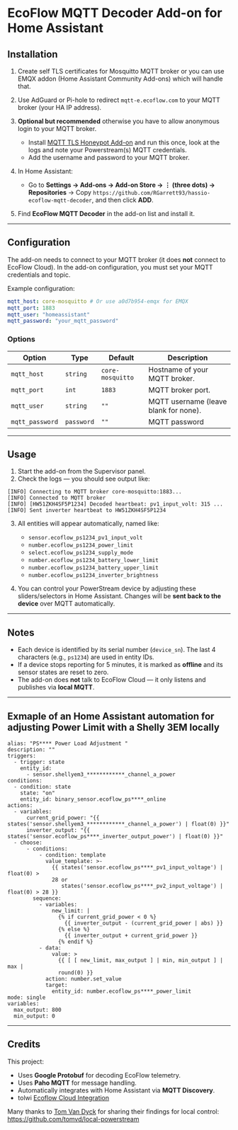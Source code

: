 # EcoFlow MQTT Decoder Add-on for Home Assistant

## Installation

1. Create self TLS certificates for Mosquitto MQTT broker or you can use EMQX addon (Home Assistant Community Add-ons) which will handle that.

2. Use AdGuard or Pi-hole to redirect `mqtt-e.ecoflow.com` to your MQTT broker (your HA IP address).

3. **Optional but recommended** otherwise you have to allow anonymous login to your MQTT broker.
   * Install [MQTT TLS Honeypot Add-on](https://github.com/RGarrett93/hassio-mqtt-honeypot) and run this once, look at the logs and note your Powerstream(s) MQTT credentials.
   * Add the username and password to your MQTT broker.

4. In Home Assistant:

   * Go to **Settings → Add-ons → Add-on Store → ⋮ (three dots) → Repositories** → Copy `https://github.com/RGarrett93/hassio-ecoflow-mqtt-decoder`, and then click **ADD**.

5. Find **EcoFlow MQTT Decoder** in the add-on list and install it.

---

## Configuration

The add-on needs to connect to your MQTT broker (it does **not** connect to EcoFlow Cloud).
In the add-on configuration, you must set your MQTT credentials and topic.

Example configuration:

```yaml
mqtt_host: core-mosquitto # Or use a0d7b954-emqx for EMQX
mqtt_port: 1883
mqtt_user: "homeassistant"
mqtt_password: "your_mqtt_password"
```

### Options

| Option          | Type       | Default                             | Description                             |
| --------------- | ---------- | ----------------------------------- | --------------------------------------- |
| `mqtt_host`     | `string`   | `core-mosquitto`                    | Hostname of your MQTT broker.           |
| `mqtt_port`     | `int`      | `1883`                              | MQTT broker port.                       |
| `mqtt_user`     | `string`   | `""`                                | MQTT username (leave blank for none).   |
| `mqtt_password` | `password` | `""`                                | MQTT password            |



---

## Usage

1. Start the add-on from the Supervisor panel.
2. Check the logs — you should see output like:

```
[INFO] Connecting to MQTT broker core-mosquitto:1883...
[INFO] Connected to MQTT broker
[INFO] [HW51ZKH4SF5P1234] Decoded heartbeat: pv1_input_volt: 315 ...
[INFO] Sent inverter heartbeat to HW51ZKH4SF5P1234
```

3. All entities will appear automatically, named like:

   * `sensor.ecoflow_ps1234_pv1_input_volt`
   * `number.ecoflow_ps1234_power_limit`
   * `select.ecoflow_ps1234_supply_mode`
   * `number.ecoflow_ps1234_battery_lower_limit`
   * `number.ecoflow_ps1234_battery_upper_limit`
   * `number.ecoflow_ps1234_inverter_brightness`

4. You can control your PowerStream device by adjusting these sliders/selectors in Home Assistant.
   Changes will be **sent back to the device** over MQTT automatically.

---

## Notes

* Each device is identified by its serial number (`device_sn`). The last 4 characters (e.g., `ps1234`) are used in entity IDs.
* If a device stops reporting for 5 minutes, it is marked as **offline** and its sensor states are reset to zero.
* The add-on does **not** talk to EcoFlow Cloud — it only listens and publishes via **local MQTT**.

---

## Exmaple of an Home Assistant automation for adjusting Power Limit with a Shelly 3EM locally

```
alias: "PS**** Power Load Adjustment "
description: ""
triggers:
  - trigger: state
    entity_id:
      - sensor.shellyem3_************_channel_a_power
conditions:
  - condition: state
    state: "on"
    entity_id: binary_sensor.ecoflow_ps****_online
actions:
  - variables:
      current_grid_power: "{{ states('sensor.shellyem3_************_channel_a_power') | float(0) }}"
      inverter_output: "{{ states('sensor.ecoflow_ps****_inverter_output_power') | float(0) }}"
  - choose:
      - conditions:
          - condition: template
            value_template: >-
              {{ states('sensor.ecoflow_ps****_pv1_input_voltage') | float(0) >
              28 or
                 states('sensor.ecoflow_ps****_pv2_input_voltage') | float(0) > 28 }}
        sequence:
          - variables:
              new_limit: |
                {% if current_grid_power < 0 %}
                  {{ inverter_output - (current_grid_power | abs) }}
                {% else %}
                  {{ inverter_output + current_grid_power }}
                {% endif %}
          - data:
              value: >
                {{ [ [ new_limit, max_output ] | min, min_output ] | max |
                round(0) }}
            action: number.set_value
            target:
              entity_id: number.ecoflow_ps****_power_limit
mode: single
variables:
  max_output: 800
  min_output: 0
```

---

## Credits

This project:

* Uses **Google Protobuf** for decoding EcoFlow telemetry.
* Uses **Paho MQTT** for message handling.
* Automatically integrates with Home Assistant via **MQTT Discovery**.
* tolwi [Ecoflow Cloud Integration](https://github.com/tolwi/hassio-ecoflow-cloud)

Many thanks to [Tom Van Dyck](https://github.com/tomvd/) for sharing their findings for local control:
https://github.com/tomvd/local-powerstream
